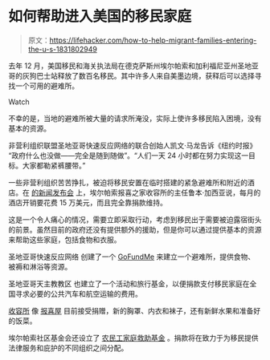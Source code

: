 # 如何帮助进入美国的移民家庭

> 原文：<https://lifehacker.com/how-to-help-migrant-families-entering-the-u-s-1831802949>

去年 12 月，美国移民和海关执法局在德克萨斯州埃尔帕索和加利福尼亚州圣地亚哥的灰狗巴士站释放了数百名移民。其中许多人来自美墨边境，获释后可以选择寻找一个可用的避难所。

Watch

不幸的是，当地的避难所被大量的请求所淹没，实际上使许多移民陷入困境，没有基本的资源。

非营利组织联盟圣地亚哥快速反应网络的联合创始人凯文·马龙告诉《纽约时报》 “政府什么也没做——完全是随到随做”。“人们一天 24 小时都在努力实现这一目标。大家都勒紧裤腰带。”

一些非营利组织苦苦挣扎，被迫将移民安置在临时搭建的紧急避难所和附近的酒店。在 [的新闻发布会](https://www.kxan.com/news/el-paso-shelter-condemns-mass-release-of-migrant-families/1677664038) 上，埃尔帕索报喜之家收容所的主任鲁本·加西亚说，每月的酒店开销要花费 15 万美元，而且完全靠捐款维持。

这是一个令人痛心的情况，需要立即采取行动，考虑到移民出于需要被迫露宿街头的前景。虽然目前的政府还没有提供额外的援助，但是你可以通过提供基本的资源来帮助这些家庭，包括食物和衣服。

圣地亚哥快速反应网络 创建了一个 [GoFundMe](https://www.gofundme.com/migrantreliefsd) 来建立一个避难所，提供食物、被褥和淋浴等资源。

圣地亚哥天主教教区 也建立了一个活动和旅行基金，以便捐款支付移民家庭在全国寻求必要的公共汽车和航空运输的费用。

[收容所](https://www.kxan.com/news/el-paso-shelter-condemns-mass-release-of-migrant-families/1677664038) 像 [报喜屋](https://annunciationhouse.org/) 目前接受捐赠，新的胸罩、内衣和袜子，还有新鲜水果和准备好的饭菜。

埃尔帕索社区基金会还设立了 [农民工家庭救助基金](https://payments.epcf.org/families) 。捐款将在致力于为移民提供法律服务和庇护的不同组织之间分配。